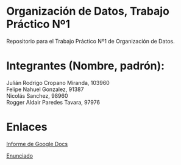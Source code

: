 # Organización de Datos, Trabajo Práctico Nº1

Repositorio para el Trabajo Práctico Nº1 de Organización de Datos.

# Integrantes (Nombre, padrón):

Julián Rodrigo Cropano Miranda, 103960\
Felipe Nahuel Gonzalez, 91387\
Nicolás Sanchez, 98960\
Rogger Aldair Paredes Tavara, 97976

# Enlaces
[Informe de Google Docs](https://docs.google.com/document/d/1bTGh2W2-sUcyTQLoi1_ZDA5pQHrHy30iYxKRR4UsvkA/edit?usp=sharing)

[Enunciado](https://docs.google.com/document/d/1Ws7kfBmQmZ3BuUA7rGCnvhRGdl6MZYpC2c2GEvx7a2Y/edit?usp=sharing)
